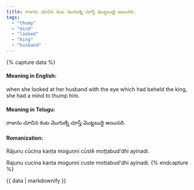 ```yaml
---
title: రాజును చూచిన కంట మొగుణ్ని చూస్తే మొట్టబుద్ధి అయినది.
tags:
  - "thump"
  - "mind"
  - "looked"
  - "king"
  - "husband"
---
```


{% capture data %}
#### Meaning in English:
when she looked at her husband with the eye which had beheld the king, she had a mind to thump him.

#### Meaning in Telugu:
రాజును చూచిన కంట మొగుణ్ని చూస్తే మొట్టబుద్ధి అయినది.

#### Romanization:
Rājunu cūcina kaṇṭa moguṇni cūstē moṭṭabud'dhi ayinadi.

Rajunu cucina kanta mogunni custe mottabud'dhi ayinadi.
{% endcapture %}

{{ data | markdownify }}

